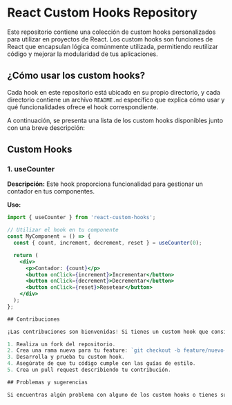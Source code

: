 # React Custom Hooks Repository

Este repositorio contiene una colección de custom hooks personalizados para utilizar en proyectos de React. Los custom hooks son funciones de React que encapsulan lógica comúnmente utilizada, permitiendo reutilizar código y mejorar la modularidad de tus aplicaciones.

## ¿Cómo usar los custom hooks?

Cada hook en este repositorio está ubicado en su propio directorio, y cada directorio contiene un archivo `README.md` específico que explica cómo usar y qué funcionalidades ofrece el hook correspondiente.

A continuación, se presenta una lista de los custom hooks disponibles junto con una breve descripción:

## Custom Hooks

### 1. useCounter

**Descripción:** Este hook proporciona funcionalidad para gestionar un contador en tus componentes.

**Uso:**
```jsx
import { useCounter } from 'react-custom-hooks';

// Utilizar el hook en tu componente
const MyComponent = () => {
  const { count, increment, decrement, reset } = useCounter(0);

  return (
    <div>
      <p>Contador: {count}</p>
      <button onClick={increment}>Incrementar</button>
      <button onClick={decrement}>Decrementar</button>
      <button onClick={reset}>Resetear</button>
    </div>
  );
};

## Contribuciones

¡Las contribuciones son bienvenidas! Si tienes un custom hook que consideras útil y quieres compartirlo con la comunidad, por favor sigue estos pasos:

1. Realiza un fork del repositorio.
2. Crea una rama nueva para tu feature: `git checkout -b feature/nuevo-hook`.
3. Desarrolla y prueba tu custom hook.
4. Asegúrate de que tu código cumple con las guías de estilo.
5. Crea un pull request describiendo tu contribución.

## Problemas y sugerencias

Si encuentras algún problema con alguno de los custom hooks o tienes sugerencias para mejorarlos, no dudes en abrir un issue en este repositorio.
